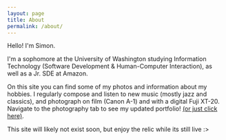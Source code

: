 ```yaml
---
layout: page
title: About
permalink: /about/
---
```


Hello! I'm Simon. 

I'm a sophomore at the University of Washington studying Information Technology (Software Development & Human-Computer Interaction), as well as a Jr. SDE at Amazon. 

On this site you can find some of my photos and information about my hobbies. I regularly compose and listen to new music (mostly jazz and classics), and photograph on film (Canon A-1) and with a digital Fuji XT-20. Navigate to the photography tab to see my updated portfolio! [(or just click here)](https://simku22.github.io/refactored-website).

This site will likely not exist soon, but enjoy the relic while its still live :>
